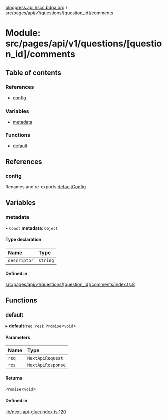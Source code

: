 [blogpress.api.hscc.bdpa.org](../README.md) / src/pages/api/v1/questions/[question\_id]/comments

# Module: src/pages/api/v1/questions/[question\_id]/comments

## Table of contents

### References

- [config](src_pages_api_v1_questions__question_id__comments.md#config)

### Variables

- [metadata](src_pages_api_v1_questions__question_id__comments.md#metadata)

### Functions

- [default](src_pages_api_v1_questions__question_id__comments.md#default)

## References

### config

Renames and re-exports [defaultConfig](src_backend_api.md#defaultconfig)

## Variables

### metadata

• `Const` **metadata**: `Object`

#### Type declaration

| Name | Type |
| :------ | :------ |
| `descriptor` | `string` |

#### Defined in

[src/pages/api/v1/questions/[question_id]/comments/index.ts:8](https://github.com/nhscc/blogpress.api.hscc.bdpa.org/blob/764312e/src/pages/api/v1/questions/[question_id]/comments/index.ts#L8)

## Functions

### default

▸ **default**(`req`, `res`): `Promise`<`void`\>

#### Parameters

| Name | Type |
| :------ | :------ |
| `req` | `NextApiRequest` |
| `res` | `NextApiResponse` |

#### Returns

`Promise`<`void`\>

#### Defined in

[lib/next-api-glue/index.ts:120](https://github.com/nhscc/blogpress.api.hscc.bdpa.org/blob/764312e/lib/next-api-glue/index.ts#L120)
